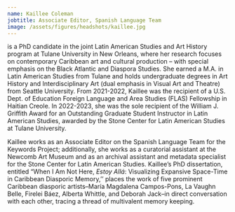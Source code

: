 ```yaml
---
name: Kaillee Coleman
jobtitle: Associate Editor, Spanish Language Team
image: /assets/figures/headshots/kaillee.jpg
---
```

is a PhD candidate in the joint Latin American Studies and Art History program at Tulane University in New Orleans, where her research focuses on contemporary Caribbean art and cultural production – with special emphasis on the Black Atlantic and Diaspora Studies. She earned a M.A. in Latin American Studies from Tulane and holds undergraduate degrees in Art History and Interdisciplinary Art (dual emphasis in Visual Art and Theatre) from Seattle University. From 2021-2022, Kaillee was the recipient of a U.S. Dept. of Education Foreign Language and Area Studies (FLAS) Fellowship in Haitian Creole. In 2022-2023, she was the sole recipient of the William J. Griffith Award for an Outstanding Graduate Student Instructor in Latin American Studies, awarded by the Stone Center for Latin American Studies at Tulane University.  
  
Kaillee works as an Associate Editor on the Spanish Language Team for the Keywords Project; additionally, she works as a curatorial assistant at the Newcomb Art Museum and as an archival assistant and metadata specialist for the Stone Center for Latin American Studies. Kaillee’s PhD dissertation, entitled “When I Am Not Here, *Estoy Allá*: Visualizing Expansive Space-Time in Caribbean Diasporic Memory,’’ places the work of five prominent Caribbean diasporic artists–María Magdalena Campos-Pons, La Vaughn Belle, Firelei Báez, Alberta Whittle, and Deborah Jack–in direct conversation with each other, tracing a thread of multivalent memory keeping.
